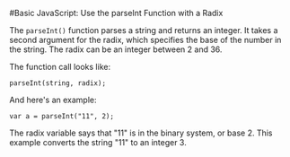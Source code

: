 #Basic JavaScript: Use the parseInt Function with a Radix

The `parseInt()` function parses a string and returns an integer. It takes a second argument for the radix, which specifies the base of the number in the string. The radix can be an integer between 2 and 36.

The function call looks like:

`parseInt(string, radix);`

And here's an example:

`var a = parseInt("11", 2);`

The radix variable says that "11" is in the binary system, or base 2. This example converts the string "11" to an integer 3.
